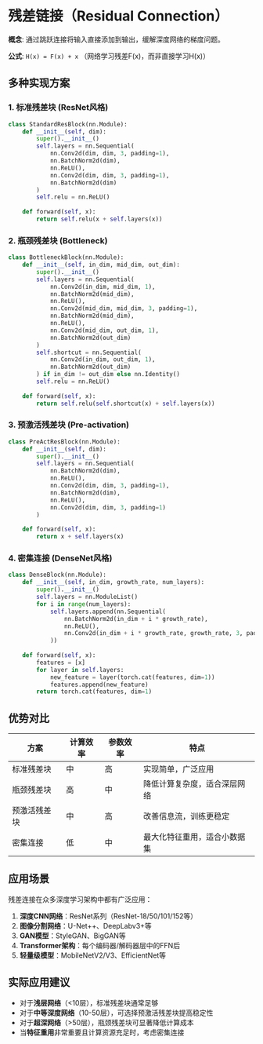 # 残差链接（Residual Connection）

**概念**: 通过跳跃连接将输入直接添加到输出，缓解深度网络的梯度问题。

**公式**: `H(x) = F(x) + x` （网络学习残差F(x)，而非直接学习H(x)）

## 多种实现方案

### 1. 标准残差块 (ResNet风格)
```python
class StandardResBlock(nn.Module):
    def __init__(self, dim):
        super().__init__()
        self.layers = nn.Sequential(
            nn.Conv2d(dim, dim, 3, padding=1),
            nn.BatchNorm2d(dim),
            nn.ReLU(),
            nn.Conv2d(dim, dim, 3, padding=1),
            nn.BatchNorm2d(dim)
        )
        self.relu = nn.ReLU()
    
    def forward(self, x):
        return self.relu(x + self.layers(x))
```

### 2. 瓶颈残差块 (Bottleneck)
```python
class BottleneckBlock(nn.Module):
    def __init__(self, in_dim, mid_dim, out_dim):
        super().__init__()
        self.layers = nn.Sequential(
            nn.Conv2d(in_dim, mid_dim, 1),
            nn.BatchNorm2d(mid_dim),
            nn.ReLU(),
            nn.Conv2d(mid_dim, mid_dim, 3, padding=1),
            nn.BatchNorm2d(mid_dim),
            nn.ReLU(),
            nn.Conv2d(mid_dim, out_dim, 1),
            nn.BatchNorm2d(out_dim)
        )
        self.shortcut = nn.Sequential(
            nn.Conv2d(in_dim, out_dim, 1),
            nn.BatchNorm2d(out_dim)
        ) if in_dim != out_dim else nn.Identity()
        self.relu = nn.ReLU()
    
    def forward(self, x):
        return self.relu(self.shortcut(x) + self.layers(x))
```

### 3. 预激活残差块 (Pre-activation)
```python
class PreActResBlock(nn.Module):
    def __init__(self, dim):
        super().__init__()
        self.layers = nn.Sequential(
            nn.BatchNorm2d(dim),
            nn.ReLU(),
            nn.Conv2d(dim, dim, 3, padding=1),
            nn.BatchNorm2d(dim),
            nn.ReLU(),
            nn.Conv2d(dim, dim, 3, padding=1)
        )
    
    def forward(self, x):
        return x + self.layers(x)
```

### 4. 密集连接 (DenseNet风格)
```python
class DenseBlock(nn.Module):
    def __init__(self, in_dim, growth_rate, num_layers):
        super().__init__()
        self.layers = nn.ModuleList()
        for i in range(num_layers):
            self.layers.append(nn.Sequential(
                nn.BatchNorm2d(in_dim + i * growth_rate),
                nn.ReLU(),
                nn.Conv2d(in_dim + i * growth_rate, growth_rate, 3, padding=1)
            ))
    
    def forward(self, x):
        features = [x]
        for layer in self.layers:
            new_feature = layer(torch.cat(features, dim=1))
            features.append(new_feature)
        return torch.cat(features, dim=1)
```

## 优势对比
| 方案 | 计算效率 | 参数效率 | 特点 |
|------|----------|----------|------|
| 标准残差块 | 中 | 高 | 实现简单，广泛应用 |
| 瓶颈残差块 | 高 | 中 | 降低计算复杂度，适合深层网络 |
| 预激活残差块 | 中 | 高 | 改善信息流，训练更稳定 |
| 密集连接 | 低 | 中 | 最大化特征重用，适合小数据集 |

## 应用场景

残差连接在众多深度学习架构中都有广泛应用：

1. **深度CNN网络**：ResNet系列（ResNet-18/50/101/152等）
2. **图像分割网络**：U-Net++、DeepLabv3+等
3. **GAN模型**：StyleGAN、BigGAN等
4. **Transformer架构**：每个编码器/解码器层中的FFN后
5. **轻量级模型**：MobileNetV2/V3、EfficientNet等

## 实际应用建议

- 对于**浅层网络**（<10层），标准残差块通常足够
- 对于**中等深度网络**（10-50层），可选择预激活残差块提高稳定性
- 对于**超深网络**（>50层），瓶颈残差块可显著降低计算成本
- 当**特征重用**非常重要且计算资源充足时，考虑密集连接